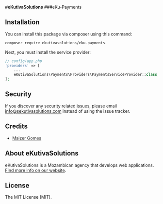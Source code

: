 #**eKutivaSolutions**
###eKu-Payments

## Installation

You can install this package via composer using this command:

```bash
composer require ekutivasolutions/eku-payments
```

Next, you must install the service provider:

```php
// config/app.php
'providers' => [
    ...
    eKutivaSolutions\Payments\Providers\PaymentsServiceProvider::class,
];
```
## Security

If you discover any security related issues, please email [info@sekutivasolutions.com](mailto:info@sekutivasolutions.com) instead of using the issue tracker.

## Credits

- [Maizer Gomes](https://github.com/MaizerGomes)

## About eKutivaSolutions
eKutivaSolutions is a Mozambican agency that develops web applications. [Find more info on our website](https://ekutivasolutions.com).

## License

The MIT License (MIT).